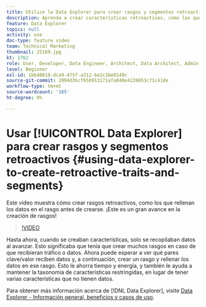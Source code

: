```yaml
---
title: Utilice la Data Explorer para crear rasgos y segmentos retroactivos
description: Aprenda a crear características retroactivas, como las que rellenan los datos en la característica antes de crearla. ¡Este es un gran avance en la creación de rasgos!
feature: Data Explorer
topics: null
activity: use
doc-type: feature video
team: Technical Marketing
thumbnail: 25169.jpg
kt: 1762
role: User, Developer, Data Engineer, Architect, Data Architect, Admin, Leader
level: Beginner
exl-id: 1bb40810-dca9-475f-a312-6e2c1be8149c
source-git-commit: 2094d3bcf658913171afa848e4228653c71c41de
workflow-type: tm+mt
source-wordcount: '165'
ht-degree: 0%

---
```


# Usar [!UICONTROL Data Explorer] para crear rasgos y segmentos retroactivos {#using-data-explorer-to-create-retroactive-traits-and-segments}

Este vídeo muestra cómo crear rasgos retroactivos, como los que rellenan los datos en el rasgo antes de crearse. ¡Este es un gran avance en la creación de rasgos!

>[!VIDEO](https://video.tv.adobe.com/v/25169/?quality=12)

Hasta ahora, cuando se creaban características, solo se recopilaban datos al avanzar. Esto significaba que tenía que crear muchos rasgos en caso de que recibieran tráfico o datos. Ahora puede esperar a ver qué pares clave/valor reciben datos y, a continuación, crear un rasgo y rellenar los datos en ese rasgo. Esto le ahorra tiempo y energía, y también le ayuda a mantener la taxonomía de características restringidas, en lugar de tener varias características que no tienen datos.

Para obtener más información acerca de [!DNL Data Explorer], visite [Data Explorer - Información general, beneficios y casos de uso](https://experiencecloud.adobe.com/resources/help/en_US/aam/data-explorer.html).
